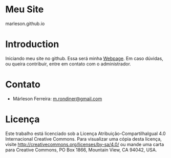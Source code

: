 Meu Site
========
marleson.github.io

Introduction
============

Iniciando meu site no github. Essa será minha [Webpage][Marleson Webpage].
Em caso dúvidas, ou queira contribuir, entre em contato com o administrador.

[Marleson Webpage]: https://marleson.github.io

Contato
=======
* Márleson Ferreira: m.rondiner@gmail.com  

Licença
=======
Este trabalho está licenciado sob a Licença Atribuição-CompartilhaIgual 4.0 Internacional Creative Commons. Para visualizar uma cópia desta licença, visite http://creativecommons.org/licenses/by-sa/4.0/ ou mande uma carta para Creative Commons, PO Box 1866, Mountain View, CA 94042, USA.
